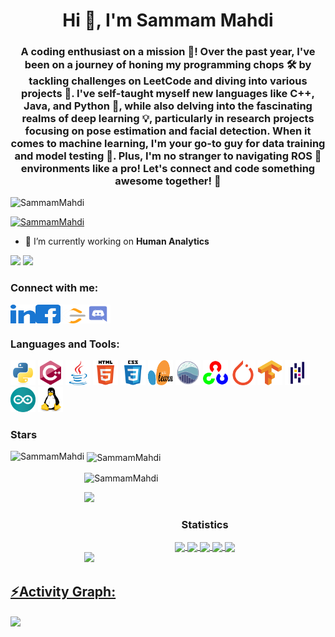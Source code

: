 <h1 align="center">Hi 👋, I'm Sammam Mahdi</h1>
<h3 align="center">A coding enthusiast on a mission 🚀! Over the past year, I've been on a journey of honing my programming chops 🛠️ by tackling challenges on LeetCode and diving into various projects 🎨. I've self-taught myself new languages like C++, Java, and Python 🐍, while also delving into the fascinating realms of deep learning 💡, particularly in research projects focusing on pose estimation and facial detection. When it comes to machine learning, I'm your go-to guy for data training and model testing 🤖. Plus, I'm no stranger to navigating ROS 🤖 environments like a pro! Let's connect and code something awesome together! 🤝</h3>
<p align="left"> <img src="https://komarev.com/ghpvc/?username=SammamMahdi&label=Profile%20views&color=0e75b6&style=flat" alt="SammamMahdi" /> </p>

<p align="left"> <a href="https://github.com/ryo-ma/github-profile-trophy"><img src="https://github-profile-trophy.vercel.app/?username=SammamMahdi&theme=darkhub" alt="SammamMahdi" /></a> </p>

- 🔭 I’m currently working on **Human Analytics**



<div> <a href="https://www.linkedin.com/in/https://www.linkedin.com/in/sammam-mahdi-290937170/" target="_blank"><img src="https://img.shields.io/badge/LinkedIn-0077B5?style=for-the-badge&logo=linkedin&logoColor=white" target="_blank"></a>
<a href="https://github.com/SammamMahdi" target="_blank"><img src="https://img.shields.io/badge/GitHub-100000?style=for-the-badge&logo=github&logoColor=white" target="_blank"></a>
</div><h3 align="left">Connect with me:</h3>
<p align="left">
<a href="https://linkedin.com/in/https://www.linkedin.com/in/sammam-mahdi-290937170/" target="blank"><img align="center" src="https://raw.githubusercontent.com/teamedwardforever/Readme-Generator/71f25dd8b98329b168142a6b782a107b75eab178/svg/Social/linked-in-alt.svg" alt="https://www.linkedin.com/in/sammam-mahdi-290937170/" height="30" width="40" /></a><a href="https://fb.com/https://www.facebook.com/Earthdriller/" target="blank"><img align="center" src="https://raw.githubusercontent.com/teamedwardforever/Readme-Generator/71f25dd8b98329b168142a6b782a107b75eab178/svg/Social/facebook.svg" alt="https://www.facebook.com/Earthdriller/" height="30" width="40" /></a><a href="https://www.leetcode.com/https://leetcode.com/sammam/" target="blank"><img align="center" src="https://raw.githubusercontent.com/teamedwardforever/Readme-Generator/71f25dd8b98329b168142a6b782a107b75eab178/svg/Social/leet-code.svg" alt="https://leetcode.com/sammam/" height="30" width="40" /></a><a href="https://discord.gg/sammammahdi" target="blank"><img align="center" src="https://raw.githubusercontent.com/teamedwardforever/Readme-Generator/71f25dd8b98329b168142a6b782a107b75eab178/svg/Social/discord.svg" alt="sammammahdi" height="30" width="40" /></a></p>

<h3 align="left">Languages and Tools:</h3>
<p align="left">
<img src="https://raw.githubusercontent.com/teamedwardforever/Readme-Generator/71f25dd8b98329b168142a6b782a107b75eab178/svg/Skills/Languages/python-original.svg" alt="Python" width="40" height="40"/>
<img src="https://raw.githubusercontent.com/teamedwardforever/Readme-Generator/71f25dd8b98329b168142a6b782a107b75eab178/svg/Skills/Languages/cplusplus-original.svg" alt="CPP" width="40" height="40"/>
<img src="https://raw.githubusercontent.com/teamedwardforever/Readme-Generator/71f25dd8b98329b168142a6b782a107b75eab178/svg/Skills/Languages/java-original.svg" alt="Java" width="40" height="40"/>
<img src="https://raw.githubusercontent.com/teamedwardforever/Readme-Generator/71f25dd8b98329b168142a6b782a107b75eab178/svg/Skills/Frontend/html5-original-wordmark.svg" alt="HTML" width="40" height="40"/>
<img src="https://raw.githubusercontent.com/teamedwardforever/Readme-Generator/71f25dd8b98329b168142a6b782a107b75eab178/svg/Skills/Frontend/css3-original-wordmark.svg" alt="Css" width="40" height="40"/>
<img src="https://raw.githubusercontent.com/teamedwardforever/Readme-Generator/71f25dd8b98329b168142a6b782a107b75eab178/svg/Skills/ML/Scikit_learn_logo_small.svg" alt="Scikit" width="40" height="40"/>
<img src="https://raw.githubusercontent.com/teamedwardforever/Readme-Generator/71f25dd8b98329b168142a6b782a107b75eab178/svg/Skills/ML/logo-mark-lightbg.svg" alt="SeaBorn" width="40" height="40"/>
<img src="https://raw.githubusercontent.com/teamedwardforever/Readme-Generator/71f25dd8b98329b168142a6b782a107b75eab178/svg/Skills/ML/opencv-icon.svg" alt="Opencv" width="40" height="40"/>
<img src="https://raw.githubusercontent.com/teamedwardforever/Readme-Generator/71f25dd8b98329b168142a6b782a107b75eab178/svg/Skills/ML/pytorch-icon.svg" alt="Pytorch" width="40" height="40"/>
<img src="https://raw.githubusercontent.com/teamedwardforever/Readme-Generator/71f25dd8b98329b168142a6b782a107b75eab178/svg/Skills/ML/tensorflow-icon.svg" alt="Tensorflow" width="40" height="40"/>
<img src="https://raw.githubusercontent.com/teamedwardforever/Readme-Generator/71f25dd8b98329b168142a6b782a107b75eab178/svg/Skills/ML/pandas-original.svg" alt="Pandas" width="40" height="40"/>
<img src="https://raw.githubusercontent.com/teamedwardforever/Readme-Generator/71f25dd8b98329b168142a6b782a107b75eab178/svg/Skills/Other/arduino-1.svg" alt="Arduino" width="40" height="40"/>
<img src="https://raw.githubusercontent.com/teamedwardforever/Readme-Generator/71f25dd8b98329b168142a6b782a107b75eab178/svg/Skills/Other/linux-original.svg" alt="Linux" width="40" height="40"/>
</p>

<h3 align="left">Stars</h3>
<img align="left" height="180em" src="https://github-readme-stats.vercel.app/api/top-langs/?username=SammamMahdi&layout=compact&theme=onedark" alt=SammamMahdi />

<p>&nbsp;<img align="center" height="180em" src="https://github-readme-stats.vercel.app/api?username=SammamMahdi&show_icons=true&locale=en&theme=onedark" alt="SammamMahdi" /></p>

<p><img align="center" height="180em" src="https://github-readme-streak-stats.herokuapp.com/?user=SammamMahdi&theme=onedark" alt="SammamMahdi" /></p>

<img src="https://user-images.githubusercontent.com/73097560/115834477-dbab4500-a447-11eb-908a-139a6edaec5c.gif"><h3 align="center">Statistics</h3>
<div align="center">
<a href="https://github.com/SammamMahdi">
<img align="center" src="http://github-profile-summary-cards.vercel.app/api/cards/stats?username=SammamMahdi&theme=onedark" height="180em" />
<img align="center" src="http://github-profile-summary-cards.vercel.app/api/cards/most-commit-language?username=SammamMahdi&theme=onedark" height="180em" />
<img align="center" src="http://github-profile-summary-cards.vercel.app/api/cards/repos-per-language?username=SammamMahdi&theme=onedark" height="180em" />
<img align="center" src="http://github-profile-summary-cards.vercel.app/api/cards/productive-time?username=SammamMahdi&theme=onedark" height="180em" />
<img align="center" src="http://github-profile-summary-cards.vercel.app/api/cards/profile-details?username=SammamMahdi&theme=onedark" height="180em" />
</div>
<img src="https://user-images.githubusercontent.com/73097560/115834477-dbab4500-a447-11eb-908a-139a6edaec5c.gif"><h2 align="left">⚡Activity Graph:</h2>
<img align="center" src="https://github-readme-activity-graph.vercel.app/graph?username=SammamMahdi&theme=one-dark"/>

